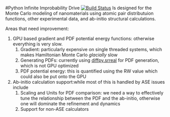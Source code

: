 #Python Infinite Improbability Drive 
[![Build Status](https://magnum.travis-ci.com/CJ-Wright/pyIID.svg?token=5KvMJdLqpf5ZXrVzPA7y&branch=tringle_kernel)](https://magnum.travis-ci.com/CJ-Wright/pyIID)
Is designed for the Monte Carlo modeling of nanomaterials using atomic pair distributuion functions, other experimental data, and ab-initio structural calculations.

Areas that need improvement:

1. GPU based gradient and PDF potential energy functions: otherwise everything is very slow.
    1. Gradient: particularly expensive on single threaded systems, which makes Hamiltonian Monte Carlo *glacially* slow
    1. Generating PDFs: currently using [diffpy.srreal](https://github.com/diffpy/diffpy.srreal) for PDF generation, which is not GPU optimized
    1. PDF potential energy: this is quantified using the RW value which could also be put onto the GPU
2. Ab-initio calculation support:while most of this is handled by ASE issues include
    1. Scaling and Units for PDF comparison: we need a way to effectively tune the relationship between the PDF and the ab-initio, otherwise one will dominate the refinement and dynamics
    1. Support for non-ASE calculators